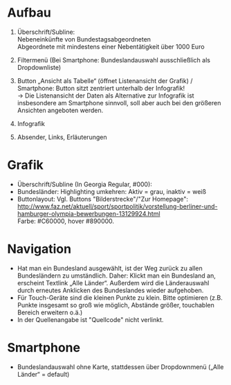 # Aufbau

1. Überschrift/Subline:  
   Nebeneinkünfte von Bundestagsabgeordneten  
   Abgeordnete mit mindestens einer Nebentätigkeit über 1000 Euro

2. Filtermenü
   (Bei Smartphone: Bundeslandauswahl ausschließlich als Dropdownliste)

3. Button „Ansicht als Tabelle“ (öffnet Listenansicht der Grafik)
   / Smartphone: Button sitzt zentriert unterhalb der Infografik!  
   -> Die Listenansicht der Daten als Alternative zur Infografik ist insbesondere am Smartphone sinnvoll, soll aber auch bei den größeren Ansichten angeboten werden.

4. Infografik

5. Absender, Links, Erläuterungen


# Grafik

- Überschrift/Subline (In Georgia Regular, #000):
- Bundesländer: Highlighting umkehren: Aktiv = grau, inaktiv = weiß
- Buttonlayout: Vgl. Buttons "Bilderstrecke"/"Zur Homepage": http://www.faz.net/aktuell/sport/sportpolitik/vorstellung-berliner-und-hamburger-olympia-bewerbungen-13129924.html  
  Farbe: #C60000, hover #890000.


# Navigation

- Hat man ein Bundesland ausgewählt, ist der Weg zurück zu allen Bundesländern zu umständlich. Daher: Klickt man ein Bundesland an, erscheint Textlink „Alle Länder“. Außerdem wird die Länderauswahl durch erneutes Anklicken  des Bundeslandes wieder aufgehoben.
- Für Touch-Geräte sind die kleinen Punkte zu klein. Bitte optimieren (z.B. Punkte insgesamt so groß wie möglich, Abstände größer, touchablen Bereich erweitern o.ä.)
- In der Quellenangabe ist "Quellcode" nicht verlinkt.


# Smartphone

- Bundeslandauswahl ohne Karte, stattdessen über Dropdownmenü („Alle Länder“ = default)
